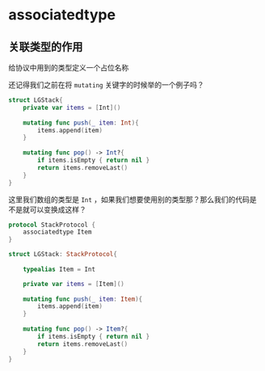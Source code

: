 # associatedtype

## 关联类型的作用

给协议中用到的类型定义一个占位名称


还记得我们之前在将 `mutating` 关键字的时候举的一个例子吗？

```swift
struct LGStack{
    private var items = [Int]()
    
    mutating func push(_ item: Int){
        items.append(item)
    }
    
    mutating func pop() -> Int?{
        if items.isEmpty { return nil }
        return items.removeLast()
    }
}
```

这里我们数组的类型是 `Int` ，如果我们想要使用别的类型那？那么我们的代码是不是就可以变换成这样？

```swift
protocol StackProtocol {
    associatedtype Item
}

struct LGStack: StackProtocol{
    
    typealias Item = Int

    private var items = [Item]()
    
    mutating func push(_ item: Item){
        items.append(item)
    }
    
    mutating func pop() -> Item?{
        if items.isEmpty { return nil }
        return items.removeLast()
    }
}
```


## 